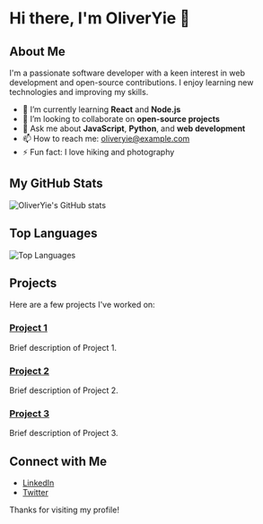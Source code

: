 # Hi there, I'm OliverYie 👋

## About Me
I'm a passionate software developer with a keen interest in web development and open-source contributions. I enjoy learning new technologies and improving my skills.

- 🌱 I’m currently learning **React** and **Node.js**
- 👯 I’m looking to collaborate on **open-source projects**
- 💬 Ask me about **JavaScript**, **Python**, and **web development**
- 📫 How to reach me: [oliveryie@example.com](mailto:oliveryie@example.com)
- ⚡ Fun fact: I love hiking and photography

## My GitHub Stats
![OliverYie's GitHub stats](https://github-readme-stats.vercel.app/api?username=OliverYie&show_icons=true&theme=dracula)

## Top Languages
![Top Languages](https://github-readme-stats.vercel.app/api/top-langs/?username=OliverYie&layout=compact&theme=dracula)

## Projects
Here are a few projects I've worked on:

### [Project 1](https://github.com/OliverYie/project-1)
Brief description of Project 1.

### [Project 2](https://github.com/OliverYie/project-2)
Brief description of Project 2.

### [Project 3](https://github.com/OliverYie/project-3)
Brief description of Project 3.

## Connect with Me
- [LinkedIn](https://www.linkedin.com/in/oliveryie)
- [Twitter](https://twitter.com/oliveryiex)

Thanks for visiting my profile!
